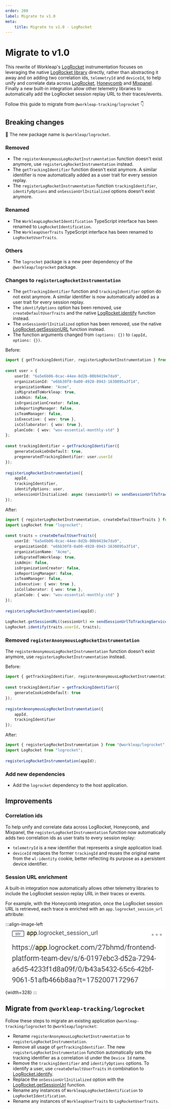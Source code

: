 ```yaml
---
order: 200
label: Migrate to v1.0
meta:
    title: Migrate to v1.0 - LogRocket
---
```


# Migrate to v1.0

This rewrite of Workleap's [LogRocket](https://logrocket.com/) instrumentation focuses on leveraging the native [LogRocket library](https://www.npmjs.com/package/logrocket) directly, rather than abstracting it away and on adding two correlation ids, `telemetryId` and `deviceId`, to help unify and correlate data across [LogRocket](https://logrocket.com/), [Honeycomb](https://www.honeycomb.io/) and [Mixpanel](https://mixpanel.com/). Finally a new built-in integration allow other telemetry libraries to automatically add the LogRocket session replay URL to their traces/events.

Follow this guide to migrate from `@workleap-tracking/logrocket` :point_down:

## Breaking changes

:rotating_light: The new package name is `@workleap/logrocket`.

### Removed

- The `registerAnonymousLogRocketInstrumentation` function doesn't exist anymore, use `registerLogRocketInstrumentation` instead.
- The `getTrackingIdentifier` function doesn't exist anymore. A similar identifier is now automatically added as a user trait for every session replay.
- The `registerLogRocketInstrumentation` function `trackingIdentifier`, `identifyOptions` and `onSessionUrlInitialized` options doesn't exist anymore.

### Renamed

- The `WorkleapLogRocketIdentification` TypeScript interface has been renamed to `LogRocketIdentification`.
- The `WorkleapUserTraits` TypeScript interface has been renamed to `LogRocketUserTraits`.

### Others

- The `logrocket` package is a new peer dependency of the `@workleap/logrocket` package.

### Changes to `registerLogRocketInstrumentation`

- The `getTrackingIdentifier` function and `trackingIdentifier` option do not exist anymore. A similar identifier is now automatically added as a user trait for every session replay.
- The `identifyOptions` option has been removed, use `createDefaultUserTraits` and the native [LogRocket.identify](https://docs.logrocket.com/reference/identify) function instead.
- The `onSessionUrlInitialized` option has been removed, use the native [LogRocket.getSessionURL](https://docs.logrocket.com/reference/get-session-url) function instead.
- The function arguments changed from `(options: {})` to `(appId, options: {})`.

Before:

```ts
import { getTrackingIdentifier, registerLogRocketInstrumentation } from "@workleap-tracking/logrocket";

const user = {
    userId: "6a5e6b06-0cac-44ee-8d2b-00b9419e7da9",
    organizationId: "e6bb30f8-0a00-4928-8943-1630895a3f14",
    organizationName: "Acme",
    isMigratedToWorkleap: true,
    isAdmin: false,
    isOrganizationCreator: false,
    isReportingManager: false,
    isTeamManager: false,
    isExecutive: { wov: true },
    isCollaborator: { wov: true },
    planCode: { wov: "wov-essential-monthly-std" }
};

const trackingIdentifier = getTrackingIdentifier({ 
    generateCookieOnDefault: true,
    pregeneratedTrackingIdentifier: user.userId
});

registerLogRocketInstrumentation({
    appId,
    trackingIdentifier,
    identifyOptions: user,
    onSessionUrlInitialized: async (sessionUrl) => sendSessionUrlToTrackingService(...)
});
```

After:

```ts
import { registerLogRocketInstrumentation, createDefaultUserTraits } from "@workleap/logrocket";
import LogRocket from "logrocket";

const traits = createDefaultUserTraits({
    userId: "6a5e6b06-0cac-44ee-8d2b-00b9419e7da9",
    organizationId: "e6bb30f8-0a00-4928-8943-1630895a3f14",
    organizationName: "Acme",
    isMigratedToWorkleap: true,
    isAdmin: false,
    isOrganizationCreator: false,
    isReportingManager: false,
    isTeamManager: false,
    isExecutive: { wov: true },
    isCollaborator: { wov: true },
    planCode: { wov: "wov-essential-monthly-std" }
});

registerLogRocketInstrumentation(appId);

LogRocket.getSessionURL((sessionUrl) => sendSessionUrlToTrackingService(sessionUrl));
LogRocket.identify(traits.userId, traits);
```

### Removed `registerAnonymousLogRocketInstrumentation`

The `registerAnonymousLogRocketInstrumentation` function doesn't exist anymore, use `registerLogRocketInstrumentation` instead.

Before:

```ts
import { getTrackingIdentifier, registerAnonymousLogRocketInstrumentation } from "@workleap-tracking/logrocket";

const trackingIdentifier = getTrackingIdentifier({ 
    generateCookieOnDefault: true
});

registerAnonymousLogRocketInstrumentation({
    appId,
    trackingIdentifier
});
```

After:

```ts
import { registerLogRocketInstrumentation } from "@workleap/logrocket";
import LogRocket from "logrocket";

registerLogRocketInstrumentation(appId);
```

### Add new dependencies

- Add the `logrocket` dependency to the host application.

## Improvements

### Correlation ids

To help unify and correlate data across LogRocket, Honeycomb, and Mixpanel, the `registerLogRocketInstrumentation` function now automatically adds two correlation ids as user traits to every session replay:

- `telemetryId` is a new identifier that represents a single application load.
- `deviceId` replaces the former `trackingId` and reuses the original name from the `wl-identity` cookie, better reflecting its purpose as a persistent device identifier.

### Session URL enrichment

A built-in integration now automatically allows other telemetry libraries to include the LogRocket session replay URL in their traces or events.

For example, with the Honeycomb integration, once the LogRocket session URL is retrieved, each trace is enriched with an `app.logrocket_session_url` attribute:

:::align-image-left
![Honeycomb enrichment example](../../static/logrocket/honeycomb-logrocket-session-url.png){width=328}
:::

## Migrate from `@workleap-tracking/logrocket`

Follow these steps to migrate an existing application `@workleap-tracking/logrocket` to `@workleap/logrocket`:

- Rename `registerAnonymousLogRocketInstrumentation` to `registerLogRocketInstrumentation`.
- Remove all usage of `getTrackingIdentifier`. The new `registerLogRocketInstrumentation` function automatically sets the tracking identifier as a correlation id under the `Device Id` name.
- Remove the `trackingIdentifier` and `identifyOptions` options. To identify a user, use `createDefaultUserTraits` in combination to [LogRocket.identify](https://docs.logrocket.com/reference/identify).
- Replace the `onSessionUrlInitialized` option with the [LogRocket.getSessionUrl](https://docs.logrocket.com/reference/get-session-url) function.
- Rename any instances of `WorkleapLogRocketIdentification` to `LogRocketIdentification`.
- Rename any instances of `WorkleapUserTraits` to `LogRocketUserTraits`.


